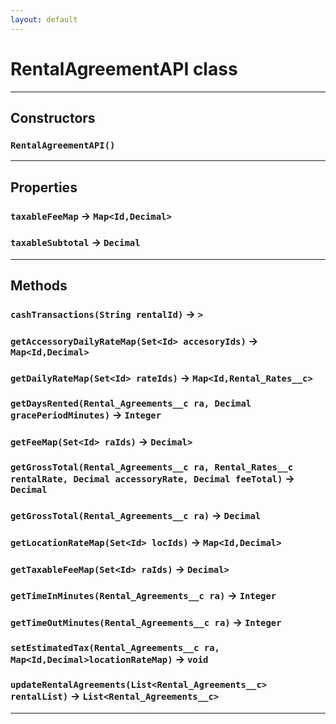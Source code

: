 ```yaml
---
layout: default
---
```

# RentalAgreementAPI class
---
## Constructors
### `RentalAgreementAPI()`
---
## Properties

### `taxableFeeMap` → `Map<Id,Decimal>`

### `taxableSubtotal` → `Decimal`

---
## Methods
### `cashTransactions(String rentalId)` → `>`
### `getAccessoryDailyRateMap(Set<Id> accesoryIds)` → `Map<Id,Decimal>`
### `getDailyRateMap(Set<Id> rateIds)` → `Map<Id,Rental_Rates__c>`
### `getDaysRented(Rental_Agreements__c ra, Decimal gracePeriodMinutes)` → `Integer`
### `getFeeMap(Set<Id> raIds)` → `Decimal>`
### `getGrossTotal(Rental_Agreements__c ra, Rental_Rates__c rentalRate, Decimal accessoryRate, Decimal feeTotal)` → `Decimal`
### `getGrossTotal(Rental_Agreements__c ra)` → `Decimal`
### `getLocationRateMap(Set<Id> locIds)` → `Map<Id,Decimal>`
### `getTaxableFeeMap(Set<Id> raIds)` → `Decimal>`
### `getTimeInMinutes(Rental_Agreements__c ra)` → `Integer`
### `getTimeOutMinutes(Rental_Agreements__c ra)` → `Integer`
### `setEstimatedTax(Rental_Agreements__c ra, Map<Id,Decimal>locationRateMap)` → `void`
### `updateRentalAgreements(List<Rental_Agreements__c> rentalList)` → `List<Rental_Agreements__c>`
---
